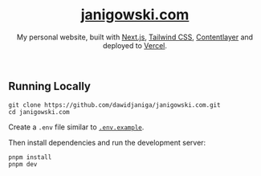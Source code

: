 <div align="center">
    <a href="https://janigowski.com"><h1 align="center">janigowski.com</h1></a>

My personal website, built with [Next.js](https://nextjs.org/), [Tailwind CSS](https://tailwindcss.com/), [Contentlayer](https://www.contentlayer.dev/) and deployed to [Vercel](https://vercel.com/).

</div>

<br/>

## Running Locally


```sh-session
git clone https://github.com/dawidjaniga/janigowski.com.git
cd janigowski.com
```


Create a `.env` file similar to [`.env.example`](https://github.com/dawidjaniga/janigowski.com/blob/main/.env.example).

Then install dependencies and run the development server:
```sh-session
pnpm install
pnpm dev
```
